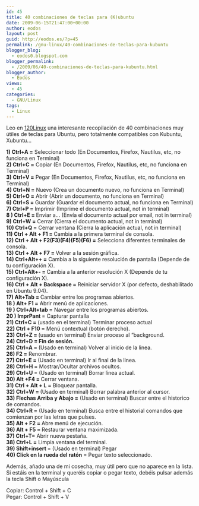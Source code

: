 ```yaml
---
id: 45
title: 40 combinaciones de teclas para (K)ubuntu
date: 2009-06-15T21:47:00+00:00
author: eodos
layout: post
guid: http://eodos.es/?p=45
permalink: /gnu-linux/40-combinaciones-de-teclas-para-kubuntu
blogger_blog:
  - eodos0.blogspot.com
blogger_permalink:
  - /2009/06/40-combinaciones-de-teclas-para-kubuntu.html
blogger_author:
  - Eodos
views:
  - 45
categories:
  - GNU/Linux
tags:
  - Linux
---
```

Leo en [120Linux](http://120linux.com/40-combinaciones-teclas-ubuntu/) una interesante recopilación de 40 combinaciones muy útiles de teclas para Ubuntu, pero totalmente compatibles con Kubuntu, Xubuntu...

<span style="font-weight:bold;">1) Ctrl+A =</span> Seleccionar todo (En Documentos, Firefox, Nautilus, etc, no funciona en Terminal)  
<span style="font-weight:bold;">2) Ctrl+C =</span> Copiar (En Documentos, Firefox, Nautilus, etc, no funciona en Terminal)  
<span style="font-weight:bold;">3) Ctrl+V =</span> Pegar (En Documentos, Firefox, Nautilus, etc, no funciona en Terminal)  
<span style="font-weight:bold;">4) Ctrl+N =</span> Nuevo (Crea un documento nuevo, no funciona en Terminal)  
<span style="font-weight:bold;">5) Ctrl+O =</span> Abrir (Abrir un documento, no funciona en Terminal)  
<span style="font-weight:bold;">6) Ctrl+S = </span>Guardar (Guardar el documento actual, no funciona en Terminal)  
<span style="font-weight:bold;">7) Ctrl+P = </span>Imprimir (Imprime el documento actual, not in terminal)  
<span style="font-weight:bold;">8 ) Ctrl+E = </span>Enviar a… (Envía el documento actual por email, not in terminal)  
<span style="font-weight:bold;">9) Ctrl+W =</span> Cerrar (Cierra el documento actual, not in terminal)  
<span style="font-weight:bold;">10) Ctrl+Q =</span> Cerrar ventana (Cierra la aplicación actual, not in terminal)  
<span style="font-weight:bold;">11) Ctrl + Alt + F1 = </span>Cambia a la primera terminal de consola.  
<span style="font-weight:bold;">12) Ctrl + Alt + F2(F3)(F4)(F5)(F6) =</span> Selecciona diferentes terminales de consola.  
<span style="font-weight:bold;">13) Ctrl + Alt + F7 = </span>Volver a la sesión gráfica.  
<span style="font-weight:bold;">14) Ctrl+Alt++ =</span> Cambia a la siguiente resolución de pantalla (Depende de tu configuración X).  
<span style="font-weight:bold;">15) Ctrl+Alt+- = </span>Cambia a la anterior resolución X (Depende de tu configuración X).  
<span style="font-weight:bold;">16) Ctrl + Alt + Backspace =</span> Reiniciar servidor X (por defecto, deshabilitado en Ubuntu 9.04).  
<span style="font-weight:bold;">17) Alt+Tab = </span>Cambiar entre los programas abiertos.  
<span style="font-weight:bold;">18 ) Alt+ F1 =</span> Abrir menú de aplicaciones.  
<span style="font-weight:bold;">19 ) Ctrl+Alt+tab =</span> Navegar entre los programas abiertos.  
<span style="font-weight:bold;">20 ) ImprPant </span>= Capturar pantalla  
<span style="font-weight:bold;">21) Ctrl+C = </span> (usado en el terminal) Terminar proceso actual  
<span style="font-weight:bold;">22) Ctrl + F10 =</span> Menú contextual (botón derecho).  
<span style="font-weight:bold;">23) Ctrl+Z = </span>(usado en terminal) Enviar proceso al “background.  
<span style="font-weight:bold;"><span style="font-weight:bold;">24) Ctrl+D =</span> Fin de sesión.<br />25) Ctrl+A = </span>(Usado en terminal) Volver al inicio de la linea.  
<span style="font-weight:bold;">26) F2 =</span> Renombrar.  
<span style="font-weight:bold;">27) Ctrl+E = </span>(Usado en terminal) Ir al final de la linea.  
<span style="font-weight:bold;">28) Ctrl+H =</span> Mostrar/Ocultar archivos ocultos.  
<span style="font-weight:bold;">29) Ctrl+U </span>= (Usado en terminal) Borrar linea actual.  
<span style="font-weight:bold;">30) Alt +F4 = </span>Cerrar ventana.  
<span style="font-weight:bold;">31) Ctrl + Alt + L =</span> Bloquear pantalla.  
<span style="font-weight:bold;">32) Ctrl+W = </span>(Usado en terminal) Borrar palabra anterior al cursor.  
<span style="font-weight:bold;">33) Flechas Arriba y Abajo =</span> (Usado en terminal) Buscar entre el historico de comandos.  
<span style="font-weight:bold;">34) Ctrl+R =</span> (Usado en terminal) Busca entre el historial comandos que comienzan por las letras que pulses.  
<span style="font-weight:bold;">35) Alt + F2 = </span>Abre menú de ejecución.  
<span style="font-weight:bold;">36) Alt + F5 = </span>Restaurar ventana maximizada.  
<span style="font-weight:bold;">37) Ctrl+T=</span> Abrir nueva pestaña.  
<span style="font-weight:bold;">38) Ctrl+L =</span> Limpia ventana del terminal.  
<span style="font-weight:bold;">39) Shift+insert </span>= (Usado en terminal) Pegar  
<span style="font-weight:bold;">40) Click en la rueda del ratón</span> = Pegar texto seleccionado.

Además, añado una de mi cosecha, muy útil pero que no aparece en la lista.  
Si estáis en la terminal y queréis copiar o pegar texto, debéis pulsar además la tecla Shift o Mayúscula

Copiar: Control + Shift + C  
Pegar: Control + Shift + V